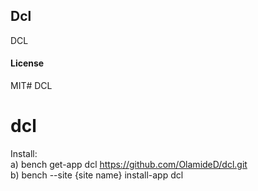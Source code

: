 ## Dcl

DCL

#### License

MIT# DCL
# dcl


Install: <br>
a) bench get-app dcl https://github.com/OlamideD/dcl.git <br>
b) bench --site {site name} install-app dcl
